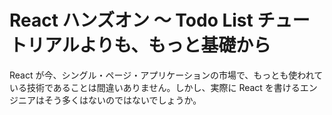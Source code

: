 # React ハンズオン 〜 Todo List チュートリアルよりも、もっと基礎から

React が今、シングル・ページ・アプリケーションの市場で、もっとも使われている技術であることは間違いありません。しかし、実際に React を書けるエンジニアはそう多くはないのではないでしょうか。
